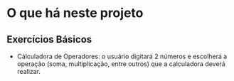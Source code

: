 <h1>O que há neste projeto</h1>

<h2>Exercícios Básicos</h2>
<ul>
  <li>Cálculadora de Operadores: o usuário digitará 2 números e escolherá a operação (soma, multiplicação, entre outros) que a calculadora deverá realizar.</li>
</ul>

